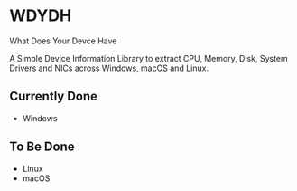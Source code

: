 # WDYDH
What Does Your Devce Have

A Simple Device Information Library to extract CPU, Memory, Disk, System Drivers and NICs across Windows, macOS and Linux.

## Currently Done
* Windows

## To Be Done
* Linux
* macOS
